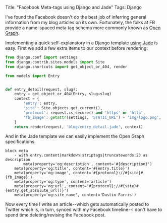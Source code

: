 Title: "Facebook Meta-tags using Django and Jade"
Tags: Django

I've found the Facebook doesn't do the best job of inferring general information from my blog articles on its own.  Fortunately, the folks at FB provide a name-spaced meta tag schema more commonly known as [Open Graph][1].

Implementing a quick self-explanatory in a Django template [using Jade][2] is easy.  First we add a few extra items to our context before rendering:

```python
from django.conf import settings
from django.contrib.sites.models import Site
from django.shortcuts import get_object_or_404, render

from models import Entry


def entry_detail(request, slug):
    entry = get_object_or_404(Entry, slug=slug)
    context = {
        'entry': entry,
        'site': Site.objects.get_current(),
        'protocol': request.is_secure() and 'https' or 'http',
        'fb_image': getattr(settings, 'STATIC_URL') + 'img/logo.png',
    }
    return render(request, 'blog/entry_detail.jade', context)
```

And in the Jade template we can easily implement the Open Graph specifications.

```jade
block meta
    - with entry.content|markdown|striptags|truncatewords:23 as description
        meta(property='og:description', content='#{description}')
    meta(property='og:title', content='#{entry.title}')
    meta(property='og:image', content='#{protocol}://#{site}#{fb_image}')
    meta(property='og:type', content='article')
    meta(property='og:url', content='#{protocol}://#{site}#{entry.get_absolute_url()}')
    meta(property='og:site_name', content='Dustin Farris')
```

Now every time I write an article--which gets automatically posted to Twitter which is, in turn, synced with my Facebook timeline--I don't have to spend time deleting/revising the Facebook post.

[1]: https://developers.facebook.com/docs/opengraph/
[2]: http://dustinfarris.com/2012/6/django-and-jade/
